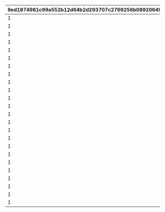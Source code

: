 |9ed1874981c99a552b12d64b2d293707c2769256b089206496abd0111a049d7e|09386833b478f998f8218ca3913f5b172f803090d6b403e77f0c04ff478de3db|0ef450781816a5a0a718b92ce230b00ce58624c23f1e2221c45b3762bb7331b9|1821bcfaf67b1c90e4172a823cba26e88dfe308def30c9e00f12c24e98be56fd|55a996affa6875df6210e1eab33de6637b07aefd7c54f8b6c5fa99673fcfe2b1|b0bdd15b51d95d9332e42a4f7c6e48b795b3c3ecb86d35c7ba51249637eacc72|408c638518aa0ac249498c837fc0765822f2d98c153bc6a83f1cd5286ddf1b7a|8eb2cac473e40b6378722d39ed1b4aa46458a6396e5bcd67c270892dd971b81f|47d598de6b0a320f312b993f34fa4ebfb28ecd69bb4f8ba6a394191b16bb7139|002e2fa701407626f8e74073c11be60a40ff1383a16e14848c56dbfbf99a2f77|2fb9359e68bcea78f1ca93dbbae290493ee9357672abd09aea4afd44ac491bc3|e0787acea83a8ca0fda5099a5fd2620ddf8f818c0cd8263aeb5105f70e810d3c|
| --- | --- | --- | --- | --- | --- | --- | --- | --- | --- | --- | --- |
|1|90|92407|500000000|924072101|924073101|1|92407120|924071100|0|1|92407110|
|1|90|92407|1000000000|924072102|924073102|2|92407130|924071200|92407110|2|92407120|
|1|90|92407|1500000000|924072103|924073103|3|92407140|924071300|92407120|3|92407130|
|1|90|92407|0|924072104|924073104|4|0|924071400|92407130|3|92407140|
|1|90|92407|500000000|924072201|924073201|1|92407220|924072100|0|1|92407210|
|1|90|92407|1000000000|924072202|924073202|2|92407230|924072200|92407210|2|92407220|
|1|90|92407|1500000000|924072203|924073203|3|92407240|924072300|92407220|3|92407230|
|1|90|92407|0|924072204|924073204|4|0|924072400|92407230|3|92407240|
|1|90|92407|500000000|924072301|924073301|1|92407320|924073100|0|1|92407310|
|1|90|92407|1000000000|924072302|924073302|2|92407330|924073200|92407310|2|92407320|
|1|90|92407|1500000000|924072303|924073303|3|92407340|924073300|92407320|3|92407330|
|1|90|92407|0|924072304|924073304|4|0|924073400|92407330|3|92407340|
|1|90|92408|500000000|924082101|924083101|1|92408120|924081100|0|1|92408110|
|1|90|92408|1000000000|924082102|924083102|2|92408130|924081200|92408110|2|92408120|
|1|90|92408|1500000000|924082103|924083103|3|92408140|924081300|92408120|3|92408130|
|1|90|92408|0|924082104|924083104|4|0|924081400|92408130|3|92408140|
|1|90|92408|500000000|924082201|924083201|1|92408220|924082100|0|1|92408210|
|1|90|92408|1000000000|924082202|924083202|2|92408230|924082200|92408210|2|92408220|
|1|90|92408|1500000000|924082203|924083203|3|92408240|924082300|92408220|3|92408230|
|1|90|92408|0|924082204|924083204|4|0|924082400|92408230|3|92408240|
|1|90|92408|500000000|924082301|924083301|1|92408320|924083100|0|1|92408310|
|1|90|92408|1000000000|924082302|924083302|2|92408330|924083200|92408310|2|92408320|
|1|90|92408|1500000000|924082303|924083303|3|92408340|924083300|92408320|3|92408330|
|1|90|92408|0|924082304|924083304|4|0|924083400|92408330|3|92408340|
